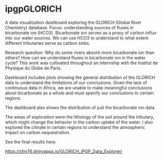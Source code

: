 # ipgpGLORICH
A data visualization dashboard exploring the GLORICH (Global River Chemistry) database. Focus: understanding sources of fluxes in bicarbonate ion (HCO3). 
Bicarbonate ion serves as a proxy of carbon influx into our water sources. We can use HCO3 to understand to what extent different tributaries serve as carbon sinks. 

Research question: Why do some rivers absorb more bicarbonate ion than others? How can we understand fluxes in bicarbonate ion in the water cycle?
This work was cultivated throughout an internship with the Institut de Physique du Globe de Paris.

Dashboard includes plots showing the general distribution of the GLORICH data to understand the limitations of our conclusions. 
Given the lack of continuous data in Africa, we are unable to make meaningful conclusions about bicarbonate as a whole and must specify our conclusions to certain regions.

The dashboard also shows the distribution of just the bicarbonate ion data. 

The areas of exploration were the lithology of the soil around the tributary, which might change the behavior in the carbon uptake of the water. 
I also explored the climate in certain regions to understand the atmospheric impact on carbon sequestration.

See the final results here: 

https://sfm76.shinyapps.io/GLORICH_IPGP_Data_Explorer/ 
